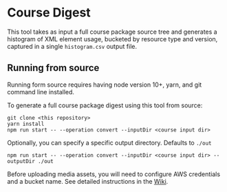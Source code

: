 # Course Digest

This tool takes as input a full course package source tree and generates a histogram of XML element usage, bucketed by resource type and version, captured in a single `histogram.csv` output file.

## Running from source

Running form source requires having node version 10+, yarn, and git command line installed.

To generate a full course package digest using this tool from source:

```
git clone <this repository>
yarn install
npm run start -- --operation convert --inputDir <course input dir>
```

Optionally, you can specify a specific output directory. Defaults to `./out`
```
npm run start -- --operation convert --inputDir <course input dir> --outputDir ./out
```

Before uploading media assets, you will need to configure AWS credentials and a bucket name.
See detailed instructions in the [Wiki](https://github.com/Simon-Initiative/course-digest/wiki).
